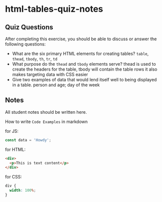 # html-tables-quiz-notes

## Quiz Questions

After completing this exercise, you should be able to discuss or answer the following questions:

- What are the six primary HTML elements for creating tables?
  `table`, `thead`, `tbody`, `th`, `tr`, `td`
- What purpose do the `thead` and `tbody` elements serve?
  thead is used to create the headers for the table, tbody will contain the table rows it also makes targeting data with CSS easier
- Give two examples of data that would lend itself well to being displayed in a table.
  person and age; day of the week

## Notes

All student notes should be written here.

How to write `Code Examples` in markdown

for JS:

```javascript
const data = 'Howdy';
```

for HTML:

```html
<div>
  <p>This is text content</p>
</div>
```

for CSS:

```css
div {
  width: 100%;
}
```
